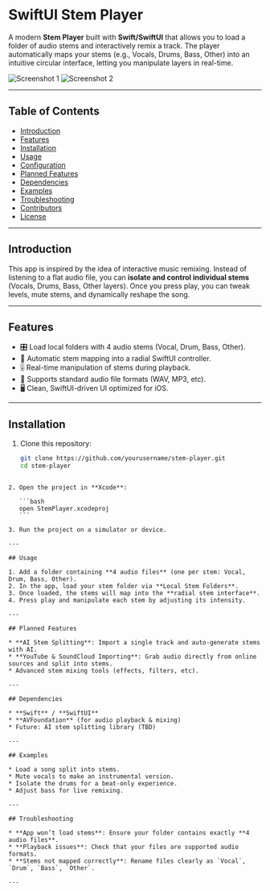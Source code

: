 # SwiftUI Stem Player

A modern **Stem Player** built with **Swift/SwiftUI** that allows you to load a folder of audio stems and interactively remix a track. The player automatically maps your stems (e.g., Vocals, Drums, Bass, Other) into an intuitive circular interface, letting you manipulate layers in real-time.

![Screenshot 1](./images/IMG_8629.PNG)
![Screenshot 2](./images/IMG_8630.PNG)

---

## Table of Contents
- [Introduction](#introduction)
- [Features](#features)
- [Installation](#installation)
- [Usage](#usage)
- [Configuration](#configuration)
- [Planned Features](#planned-features)
- [Dependencies](#dependencies)
- [Examples](#examples)
- [Troubleshooting](#troubleshooting)
- [Contributors](#contributors)
- [License](#license)

---

## Introduction

This app is inspired by the idea of interactive music remixing. Instead of listening to a flat audio file, you can **isolate and control individual stems** (Vocals, Drums, Bass, Other layers). Once you press play, you can tweak levels, mute stems, and dynamically reshape the song.

---

## Features

- 🎛 Load local folders with 4 audio stems (Vocal, Drum, Bass, Other).
- 🔄 Automatic stem mapping into a radial SwiftUI controller.
- 🎚 Real-time manipulation of stems during playback.
- 🎵 Supports standard audio file formats (WAV, MP3, etc).
- 🖥 Clean, SwiftUI-driven UI optimized for iOS.

---

## Installation

1. Clone this repository:
   ```bash
   git clone https://github.com/yourusername/stem-player.git
   cd stem-player
````

2. Open the project in **Xcode**:

   ```bash
   open StemPlayer.xcodeproj
   ```

3. Run the project on a simulator or device.

---

## Usage

1. Add a folder containing **4 audio files** (one per stem: Vocal, Drum, Bass, Other).
2. In the app, load your stem folder via **Local Stem Folders**.
3. Once loaded, the stems will map into the **radial stem interface**.
4. Press play and manipulate each stem by adjusting its intensity.

---

## Planned Features

* **AI Stem Splitting**: Import a single track and auto-generate stems with AI.
* **YouTube & SoundCloud Importing**: Grab audio directly from online sources and split into stems.
* Advanced stem mixing tools (effects, filters, etc).

---

## Dependencies

* **Swift** / **SwiftUI**
* **AVFoundation** (for audio playback & mixing)
* Future: AI stem splitting library (TBD)

---

## Examples

* Load a song split into stems.
* Mute vocals to make an instrumental version.
* Isolate the drums for a beat-only experience.
* Adjust bass for live remixing.

---

## Troubleshooting

* **App won’t load stems**: Ensure your folder contains exactly **4 audio files**.
* **Playback issues**: Check that your files are supported audio formats.
* **Stems not mapped correctly**: Rename files clearly as `Vocal`, `Drum`, `Bass`, `Other`.

---
